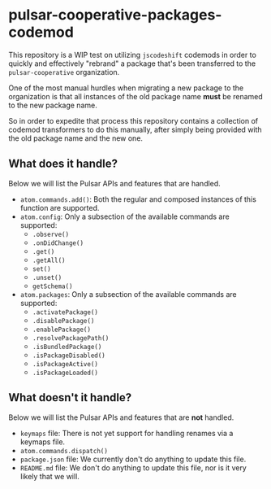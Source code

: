 # pulsar-cooperative-packages-codemod

This repository is a WIP test on utilizing `jscodeshift` codemods in order to quickly
and effectively "rebrand" a package that's been transferred to the `pulsar-cooperative`
organization.

One of the most manual hurdles when migrating a new package to the organization
is that all instances of the old package name **must** be renamed to the new package name.

So in order to expedite that process this repository contains a collection of codemod
transformers to do this manually, after simply being provided with the old package name
and the new one.

## What does it handle?

Below we will list the Pulsar APIs and features that are handled.

* `atom.commands.add()`: Both the regular and composed instances of this function are supported.
* `atom.config`: Only a subsection of the available commands are supported:
  - `.observe()`
  - `.onDidChange()`
  - `.get()`
  - `.getAll()`
  - `set()`
  - `.unset()`
  - `getSchema()`
* `atom.packages`: Only a subsection of the available commands are supported:
  - `.activatePackage()`
  - `.disablePackage()`
  - `.enablePackage()`
  - `.resolvePackagePath()`
  - `.isBundledPackage()`
  - `.isPackageDisabled()`
  - `.isPackageActive()`
  - `.isPackageLoaded()`

## What doesn't it handle?

Below we will list the Pulsar APIs and features that are **not** handled.

* `keymaps` file: There is not yet support for handling renames via a keymaps file.
* `atom.commands.dispatch()`
* `package.json` file: We currently don't do anything to update this file.
* `README.md` file: We don't do anything to update this file, nor is it very likely that we will.
